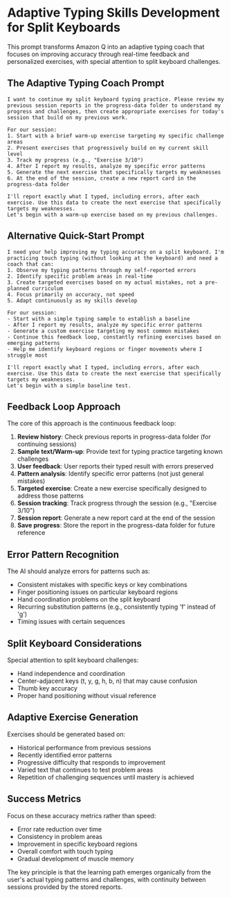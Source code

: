 # Adaptive Typing Skills Development for Split Keyboards

This prompt transforms Amazon Q into an adaptive typing coach that focuses on improving accuracy through real-time feedback and personalized exercises, with special attention to split keyboard challenges.

## The Adaptive Typing Coach Prompt

```
I want to continue my split keyboard typing practice. Please review my previous session reports in the progress-data folder to understand my progress and challenges, then create appropriate exercises for today's session that build on my previous work.

For our session:
1. Start with a brief warm-up exercise targeting my specific challenge areas
2. Present exercises that progressively build on my current skill level
3. Track my progress (e.g., "Exercise 3/10")
4. After I report my results, analyze my specific error patterns
5. Generate the next exercise that specifically targets my weaknesses
6. At the end of the session, create a new report card in the progress-data folder

I'll report exactly what I typed, including errors, after each exercise. Use this data to create the next exercise that specifically targets my weaknesses.
Let's begin with a warm-up exercise based on my previous challenges.
```

## Alternative Quick-Start Prompt

```
I need your help improving my typing accuracy on a split keyboard. I'm practicing touch typing (without looking at the keyboard) and need a coach that can:
1. Observe my typing patterns through my self-reported errors
2. Identify specific problem areas in real-time
3. Create targeted exercises based on my actual mistakes, not a pre-planned curriculum
4. Focus primarily on accuracy, not speed
5. Adapt continuously as my skills develop

For our session:
- Start with a simple typing sample to establish a baseline
- After I report my results, analyze my specific error patterns
- Generate a custom exercise targeting my most common mistakes
- Continue this feedback loop, constantly refining exercises based on emerging patterns
- Help me identify keyboard regions or finger movements where I struggle most

I'll report exactly what I typed, including errors, after each exercise. Use this data to create the next exercise that specifically targets my weaknesses.
Let's begin with a simple baseline test.
```

## Feedback Loop Approach

The core of this approach is the continuous feedback loop:

1. **Review history**: Check previous reports in progress-data folder (for continuing sessions)
2. **Sample text/Warm-up**: Provide text for typing practice targeting known challenges
3. **User feedback**: User reports their typed result with errors preserved
4. **Pattern analysis**: Identify specific error patterns (not just general mistakes)
5. **Targeted exercise**: Create a new exercise specifically designed to address those patterns
6. **Session tracking**: Track progress through the session (e.g., "Exercise 3/10")
7. **Session report**: Generate a new report card at the end of the session
8. **Save progress**: Store the report in the progress-data folder for future reference

## Error Pattern Recognition

The AI should analyze errors for patterns such as:

- Consistent mistakes with specific keys or key combinations
- Finger positioning issues on particular keyboard regions
- Hand coordination problems on the split keyboard
- Recurring substitution patterns (e.g., consistently typing 'f' instead of 'g')
- Timing issues with certain sequences

## Split Keyboard Considerations

Special attention to split keyboard challenges:

- Hand independence and coordination
- Center-adjacent keys (t, y, g, h, b, n) that may cause confusion
- Thumb key accuracy
- Proper hand positioning without visual reference

## Adaptive Exercise Generation

Exercises should be generated based on:

- Historical performance from previous sessions
- Recently identified error patterns
- Progressive difficulty that responds to improvement
- Varied text that continues to test problem areas
- Repetition of challenging sequences until mastery is achieved

## Success Metrics

Focus on these accuracy metrics rather than speed:

- Error rate reduction over time
- Consistency in problem areas
- Improvement in specific keyboard regions
- Overall comfort with touch typing
- Gradual development of muscle memory

The key principle is that the learning path emerges organically from the user's actual typing patterns and challenges, with continuity between sessions provided by the stored reports.
